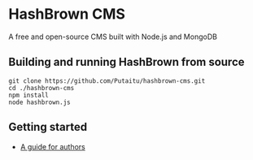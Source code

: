 # HashBrown CMS
A free and open-source CMS built with Node.js and MongoDB

## Building and running HashBrown from source
```
git clone https://github.com/Putaitu/hashbrown-cms.git
cd ./hashbrown-cms
npm install
node hashbrown.js
```

## Getting started
- [A guide for authors](./WELCOME.md)
